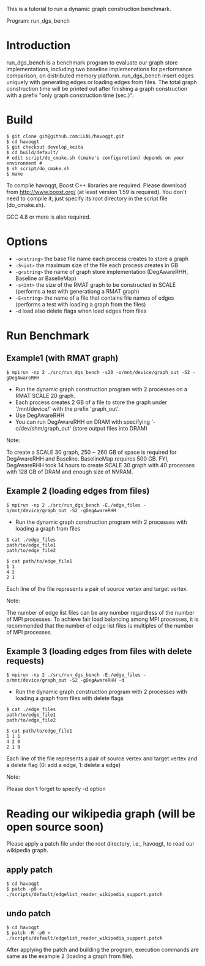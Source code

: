 This is a tutorial to run a dynamic graph construction benchmark.

Program: run_dgs_bench

# Introduction
run_dgs_bench is a benchmark program to evaluate our graph store implementations, including two baseline implemenations for performance comparison, on distributed memory platform.
run_dgs_bench insert edges uniquely with generating edges or loading edges from files.
The total graph construction time will be printed out after finishing a graph construction with a prefix "only graph construction time (sec.)".

# Build
```
$ git clone git@github.com:LLNL/havoqgt.git
$ cd havoqgt
$ git checkout develop_keita
$ cd build/default/
# edit script/do_cmake.sh (cmake's configuretion) depends on your environment #
$ sh script/do_cmake.sh
$ make
```
To compile havoqgt, Boost C++ libraries are required. Please download from http://www.boost.org/ (at least version 1.59 is required).
You don't need to compile it; just specify its root directory in the script file (do_cmake.sh).

GCC 4.8 or more is also required.

# Options
+ `-o<string>`
	the base file name each process creates to store a graph
+ `-S<int>`
	the maximum size of the file each process creates in GB
+ `-g<string>`
	the name of graph store implementation (DegAwareRHH, Baseline or BaselieMap)
+ `-s<int>`
	the size of the RMAT graph to be constructed in SCALE (performs a test with generationg a RMAT graph)
+ `-E<string>`
	the name of a file that contains file names of edges (performs a test with loading a graph from the files)
+ `-d`
  load also delete flags when load edges from files

# Run Benchmark
## Example1 (with RMAT graph)
```
$ mpirun -np 2 ./src/run_dgs_bench -s20 -o/mnt/device/graph_out -S2 -gDegAwareRHH
```

* Run the dynamic graph construction program with 2 processes on a RMAT SCALE 20 graph.
* Each process creates 2 GB of a file to store the graph under '/mnt/device/' with the prefix 'graph_out'.
* Use DegAwareRHH
* You can run DegAwareRHH on DRAM with specifying '-o/dev/shm/graph_out' (store output files into DRAM)

Note:

To create a SCALE 30 graph, 250 ~ 260 GB of space is required for DegAwareRHH and Baseline. BaselineMap requires 500 GB.
FYI, DegAwareRHH took 14 hours to create SCALE 30 graph with 40 processes with 128 GB of DRAM and enough size of NVRAM.

## Example 2 (loading edges from files)
```
$ mpirun -np 2 ./src/run_dgs_bench -E./edge_files -o/mnt/device/graph_out -S2 -gDegAwareRHH
```
* Run the dynamic graph construction program with 2 processes with loading a graph from files
```
$ cat ./edge_files
path/to/edge_file1
path/to/edge_file2

$ cat path/to/edge_file1
1 1
4 2
2 1
```
Each line of the file represents a pair of source vertex and target vertex.

Note:

The number of edge list files can be any number regardless of the number of MPI processes.
To achieve fair load balancing among MPI processes, it is recommended that the number of edge list files is multiples of the number of MPI processes.

## Example 3 (loading edges from files with delete requests)
```
$ mpirun -np 2 ./src/run_dgs_bench -E./edge_files -o/mnt/device/graph_out -S2 -gDegAwareRHH -d
```
* Run the dynamic graph construction program with 2 processes with loading a graph from files with delete flags
```
$ cat ./edge_files
path/to/edge_file1
path/to/edge_file2

$ cat path/to/edge_file1
1 1 1
4 2 0
2 1 0
```
Each line of the file represents a pair of source vertex and target vertex and a delete flag (0: add a edge, 1: delete a edge)

Note:

Please don't forget to specify -d option


# Reading our wikipedia graph (will be open source soon)
Please apply a patch file under the root directory, i.e., havoqgt, to read our wikipedia graph.
## apply patch
```
$ cd havoqgt
$ patch -p0 < ./scripts/default/edgelist_reader_wikipedia_support.patch
```
## undo patch
```
$ cd havoqgt
$ patch -R -p0 < ./scripts/default/edgelist_reader_wikipedia_support.patch
```
After applying the patch and building the program, execution commands are same as the example 2 (loading a graph from file).

